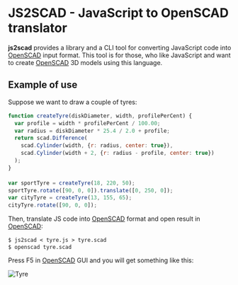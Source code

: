 # JS2SCAD - JavaScript to OpenSCAD translator

**js2scad** provides a library and a CLI tool for converting JavaScript code into [OpenSCAD][1] input format.
This tool is for those, who like JavaScript and want to create [OpenSCAD][1] 3D models using this language.

## Example of use

Suppose we want to draw a couple of tyres:

```javascript
function createTyre(diskDiameter, width, profilePerCent) {
  var profile = width * profilePerCent / 100.00;
  var radius = diskDiameter * 25.4 / 2.0 + profile;
  return scad.Difference(
    scad.Cylinder(width, {r: radius, center: true}),
    scad.Cylinder(width + 2, {r: radius - profile, center: true})
  );
}

var sportTyre = createTyre(18, 220, 50);
sportTyre.rotate([90, 0, 0]).translate([0, 250, 0]);
var cityTyre = createTyre(13, 155, 65);
cityTyre.rotate([90, 0, 0]);
```

Then, translate JS code into [OpenSCAD][1] format and open result in [OpenSCAD][1]:

```
$ js2scad < tyre.js > tyre.scad
$ openscad tyre.scad
```

Press F5 in [OpenSCAD][1] GUI and you will get something like this:

![Tyre][1]

[1]: http://www.openscad.org/

[1]: examples/tyre.png
